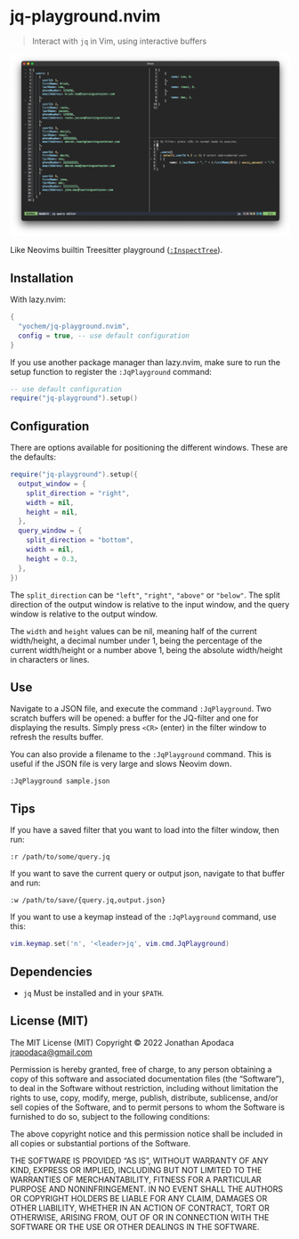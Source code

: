 # jq-playground.nvim

> Interact with `jq` in Vim, using interactive buffers

![Example screenshot](example/screenshot.png)

Like Neovims builtin Treesitter playground
([`:InspectTree`](https://neovim.io/doc/user/treesitter.html#%3AInspectTree)).

## Installation

With lazy.nvim:

```lua
{
  "yochem/jq-playground.nvim",
  config = true, -- use default configuration
}
```

If you use another package manager than lazy.nvim, make sure to run the setup
function to register the `:JqPlayground` command:

```lua
-- use default configuration
require("jq-playground").setup()
```

## Configuration

There are options available for positioning the different windows. These are
the defaults:

```lua
require("jq-playground").setup({
  output_window = {
    split_direction = "right",
    width = nil,
    height = nil,
  },
  query_window = {
    split_direction = "bottom",
    width = nil,
    height = 0.3,
  },
})
```

The `split_direction` can be `"left"`, `"right"`, `"above"` or `"below"`. The
split direction of the output window is relative to the input window, and the
query window is relative to the output window.

The `width` and `height` values can be nil, meaning half of the current
width/height, a decimal number under 1, being the percentage of the current
width/height or a number above 1, being the absolute width/height in characters
or lines.


## Use

Navigate to a JSON file, and execute the command `:JqPlayground`. Two scratch
buffers will be opened: a buffer for the JQ-filter and one for displaying the
results. Simply press `<CR>` (enter) in the filter window to refresh the
results buffer.

You can also provide a filename to the `:JqPlayground` command. This is useful
if the JSON file is very large and slows Neovim down.

```
:JqPlayground sample.json
```

## Tips

If you have a saved filter that you want to load into the filter window, then
run:

```
:r /path/to/some/query.jq
```

If you want to save the current query or output json, navigate to that buffer
and run:

```
:w /path/to/save/{query.jq,output.json}
```

If you want to use a keymap instead of the `:JqPlayground` command, use this:

```lua
vim.keymap.set('n', '<leader>jq', vim.cmd.JqPlayground)
```

## Dependencies

- `jq` Must be installed and in your `$PATH`.

## License (MIT)

The MIT License (MIT)
Copyright © 2022 Jonathan Apodaca <jrapodaca@gmail.com>

Permission is hereby granted, free of charge, to any person obtaining a copy of
this software and associated documentation files (the “Software”), to deal in
the Software without restriction, including without limitation the rights to
use, copy, modify, merge, publish, distribute, sublicense, and/or sell copies of
the Software, and to permit persons to whom the Software is furnished to do so,
subject to the following conditions:

The above copyright notice and this permission notice shall be included in all
copies or substantial portions of the Software.

THE SOFTWARE IS PROVIDED “AS IS”, WITHOUT WARRANTY OF ANY KIND, EXPRESS OR
IMPLIED, INCLUDING BUT NOT LIMITED TO THE WARRANTIES OF MERCHANTABILITY, FITNESS
FOR A PARTICULAR PURPOSE AND NONINFRINGEMENT. IN NO EVENT SHALL THE AUTHORS OR
COPYRIGHT HOLDERS BE LIABLE FOR ANY CLAIM, DAMAGES OR OTHER LIABILITY, WHETHER
IN AN ACTION OF CONTRACT, TORT OR OTHERWISE, ARISING FROM, OUT OF OR IN
CONNECTION WITH THE SOFTWARE OR THE USE OR OTHER DEALINGS IN THE SOFTWARE.
